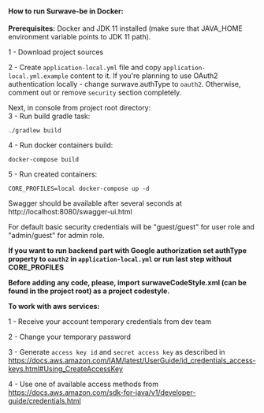 #### How to run Surwave-be in Docker:

**Prerequisites:** Docker and JDK 11 installed (make sure that JAVA_HOME environment variable points to JDK 11 path).

1 - Download project sources

2 - Create `application-local.yml` file and copy `application-local.yml.example` content to it.
If you're planning to use OAuth2 authentication locally - change surwave.authType to `oauth2`. Otherwise, comment out or remove `security` section completely.

Next, in console from project root directory:<br/>
3 - Run build gradle task:
```
./gradlew build
```
4 - Run docker containers build: 
```
docker-compose build
```

5 - Run created containers:
```
CORE_PROFILES=local docker-compose up -d
```

Swagger should be available after several seconds at http://localhost:8080/swagger-ui.html

For default basic security credentials will be "guest/guest" for user role and "admin/guest" for admin role.

**If you want to run backend part with Google authorization set authType property to `oauth2` in `application-local.yml` or run last step without CORE_PROFILES**

**Before adding any code, please, import surwaveCodeStyle.xml (can be found in the project root) as a project codestyle.**

**To work with aws services:**

1 - Receive your account temporary credentials from dev team

2 - Change your temporary password

3 - Generate `access key id` and `secret access key` as described in https://docs.aws.amazon.com/IAM/latest/UserGuide/id_credentials_access-keys.html#Using_CreateAccessKey

4 - Use one of available access methods from https://docs.aws.amazon.com/sdk-for-java/v1/developer-guide/credentials.html
